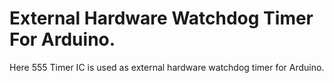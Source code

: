 # External Hardware Watchdog Timer For Arduino.
Here 555 Timer IC is used as external hardware watchdog timer for Arduino.
